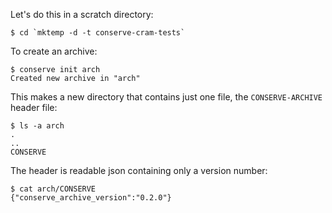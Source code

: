 Let's do this in a scratch directory:

    $ cd `mktemp -d -t conserve-cram-tests`

To create an archive:

    $ conserve init arch
    Created new archive in "arch"

This makes a new directory that contains just one file, the `CONSERVE-ARCHIVE`
header file:

    $ ls -a arch
    .
    ..
    CONSERVE

The header is readable json containing only a version number:

    $ cat arch/CONSERVE
    {"conserve_archive_version":"0.2.0"}
